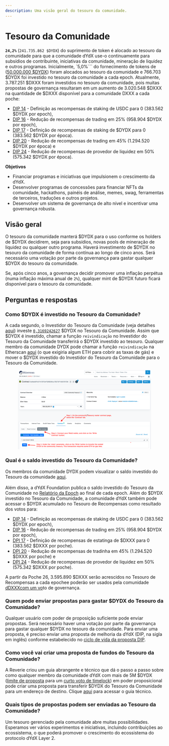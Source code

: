 ```yaml
---
description: Uma visão geral do tesouro da comunidade.
---
```


# Tesouro da Comunidade

**`24,2%`** (`241.735.862 $DYDX`) do suprimento de token é alocado ao tesouro da comunidade para que a comunidade dYdX use-o continuamente para subsídios de contribuinte, iniciativas da comunidade, mineração de liquidez e outros programas. Inicialmente, `5,0%``` do fornecimento de tokens de ([50.000.000 $DYDX](https://docs.dydx.community/dydx-governance/start-here/dydx-allocations)) foram alocados ao tesouro da comunidade e 766.703 $DYDX foi investido no tesouro da comunidade a cada epoch. Atualmente, 3.787.251 $DXXX foram investidos no tesouro da comunidade, pois muitas propostas de governança resultaram em um aumento de 3.020.548 $DXXX na quantidade de $DXXX disponível para a comunidade DXXX a cada poche:

* [DIP 14](https://dydx.community/dashboard/proposal/7) - Definição as recompensas de staking de USDC para 0 (383.562 $DYDX por epoch),
* [DIP 16](https://dydx.community/dashboard/proposal/8) - Redução de recompensas de trading em 25% (958.904 $DYDX por epoch),
* [DIP 17](https://dydx.community/dashboard/proposal/9) - Definição de recompensas de staking de $DYDX para 0 (383.562 $DYDX por época).
* [DIP 20](https://dydx.community/dashboard/proposal/11) - Redução de recompensas de trading em 45% (1.294.520 $DYDX por época) e
* [DIP 24](https://github.com/dydxfoundation/dip/blob/master/content/dips/DIP-24.md) - Redução de recompensas de provedor de liquidez em 50% (575.342 $DYDX por época).



**Objetivos**

* Financiar programas e iniciativas que impulsionem o crescimento da dYdX.
* Desenvolver programas de concessões para financiar NFTs da comunidade, hackathons, painéis de análise, memes, swag, ferramentas de terceiros, traduções e outros projetos.
* Desenvolver um sistema de governança de alto nível e incentivar uma governança robusta.

## Visão geral

O tesouro da comunidade manterá $DYDX para o uso conforme os holders de $DYDX decidirem, seja para subsídios, novas pools de mineração de liquidez ou qualquer outro programa. Haverá investimento de $DYDX no tesouro da comunidade de forma contínua ao longo de cinco anos. Será necessário uma votação por parte da governança para gastar qualquer $DYDX do tesouro da comunidade.

Se, após cinco anos, a governança decidir promover uma inflação perpétua (numa inflação máxima anual de `2%`), qualquer mint de $DYDX futuro ficará disponível para o tesouro da comunidade.

## Perguntas e respostas

### Como $DYDX é investido no Tesouro da Comunidade?

A cada segundo, o Investidor do Tesouro da Comunidade (veja detalhes [aqui](https://docs.dydx.community/dydx-governance/resources/technical-overview#governance-architecture-overview)) investe [`0,3169242627`](tel:03169242627) $DYDX no Tesouro da Comunidade. Assim que $DYDX é investido, chamar a função `reivindicação` no Investidor do Tesouro da Comunidade transferirá o $DYDX investido ao tesouro. Qualquer membro da comunidade DYDX pode chamar a função `reivindicação` na Etherscan [aqui](https://etherscan.io/address/0x08a90Fe0741B7DeF03fB290cc7B273F1855767D8#writeContract) (o que exigiria algum ETH para cobrir as taxas de gás) e mover o $DYDX investido do Investidor do Tesouro da Comunidade para o Tesouro da Comunidade.

<figure><img src="../.gitbook/assets/claim-function-CT-vester.png" alt=""><figcaption></figcaption></figure>

### Qual é o saldo investido do Tesouro da Comunidade?

Os membros da comunidade DYDX podem visualizar o saldo investido do Tesouro da comunidade [aqui](https://dydx.shippooor.xyz/). \
\
Além disso, a dYdX Foundation publica o saldo investido do Tesouro da Comunidade no [Relatório da Epoch](https://dydx.foundation/blog) ao final de cada epoch. Além do $DYDX investido no Tesouro da Comunidade, a comunidade dYdX também pode acessar o $DYDX acumulado no Tesouro de Recompensas como resultado dos votos para:

* [DIP 14](https://dydx.community/dashboard/proposal/7) - Definição as recompensas de staking de USDC para 0 (383.562 $DYDX por epoch),
* [DIP 16](https://dydx.community/dashboard/proposal/8) - Redução de recompensas de trading em 25% (958.904 $DYDX por epoch),
* [DPI 17](https://dydx.community/dashboard/proposal/9) - Definição de recompensas de estatinga de $DXXX para 0 (383.562 $DXXX por poche).
* [DPI 20](https://dydx.community/dashboard/proposal/11) - Redução de recompensas de tradinha em 45% (1.294.520 $DXXX por poche) e
* [DPI 24](https://github.com/dydxfoundation/dip/blob/master/content/dips/DIP-24.md) - Redução de recompensas de provedor de liquidez em 50% (575.342 $DXXX por poche).

A partir da Poche 26, 3.595.890 $DXXX serão acrescidos no Tesouro de Recompensas a cada epochee poderão ser usados pela comunidade[ dDXXXcom um vo](https://docs.dydx.community/dydx-governance/voting-and-governance/governance-parameters)to de governança.

### Quem pode enviar propostas para gastar $DYDX do Tesouro da Comunidade?

Qualquer usuário com poder de proposição suficiente pode enviar propostas. Será necessário haver uma votação por parte da governança para gastar qualquer $DYDX no tesouro da comunidade. Para enviar uma proposta, é preciso enviar uma proposta de melhoria da dYdX (DIP, na sigla em inglês) conforme estabelecido no [ciclo de vida da proposta DIP](../voting-and-governance/dip-proposal-lifecycle.md).

### Como você vai criar uma proposta de fundos do Tesouro da Comunidade?

A Reverie criou um guia abrangente e técnico que dá o passo a passo sobre como qualquer membro da comunidade dYdX com mais de 5M $DYDX ([limite de proposta](https://docs.dydx.community/dydx-governance/voting-and-governance/governance-parameters#timelock-parameters) para um [curto voto de timelock](https://docs.dydx.community/dydx-governance/voting-and-governance/governance-process#short-timelock-executor)) em poder proposicional pode criar uma proposta para transferir $DYDX do Tesouro da Comunidade para um endereço de destino. Clique [aqui](https://app.gitbook.com/o/-MeNgGQU0ucT2xo4s8-T/s/-MeNfSkgj48hU0q8Zbjn/\~/changes/EyisuFjLIyJ7K9RzaTfJ/technical-guide-on-building-a-dydx-community-treasury-spending-proposal) para acessar o guia técnico.

### Quais tipos de propostas podem ser enviadas ao Tesouro da Comunidade?

Um tesouro gerenciado pela comunidade abre muitas possibilidades. Esperamos ver vários experimentos e iniciativas, incluindo contribuições ao ecossistema, o que poderá promover o crescimento do ecossistema do protocolo dYdX Layer 2.

